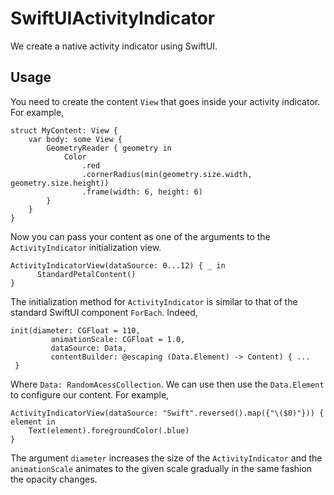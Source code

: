 # SwiftUIActivityIndicator
We create a native activity indicator using SwiftUI. 

## Usage

You need to create the content `View` that goes inside your activity indicator. For example, 

```
struct MyContent: View {
    var body: some View {
        GeometryReader { geometry in
            Color
                .red
                .cornerRadius(min(geometry.size.width, geometry.size.height))
                .frame(width: 6, height: 6)
        }
    }
}
```
Now you can pass your content as one of the arguments to the `ActivityIndicator` initialization view. 

``` 
ActivityIndicatorView(dataSource: 0...12) { _ in
      StandardPetalContent()
}
```

The initialization method for `ActivityIndicator` is similar to that of the standard SwiftUI component `ForEach`. Indeed, 
```
init(diameter: CGFloat = 110,
         animationScale: CGFloat = 1.0,
         dataSource: Data,
         contentBuilder: @escaping (Data.Element) -> Content) { ...
 }
```
Where `Data: RandomAcessCollection`. We can use then use the `Data.Element` to configure our content. For example, 

```
ActivityIndicatorView(dataSource: "Swift".reversed().map({"\($0)"})) { element in
    Text(element).foregroundColor(.blue)
}
```

The argument `diameter` increases the size of the `ActivityIndicator` and the `animationScale` animates to the given scale gradually in the same fashion the opacity changes.
